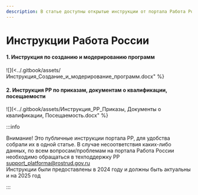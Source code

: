 ```yaml
---
description: В статье доступны открытые инструкции от портала Работа России
---
```


# Инструкции Работа России

#### 1. Инструкция по созданию и модерированию программ

![](<../.gitbook/assets/Инструкция_Создание_и_модерирование_программ.docx" %}

#### 2. Инструкция РР по приказам, документам о квалификации, посещаемости

![](<../.gitbook/assets/Инструкция_РР_Приказы, Документы о квалификации, Посещаемость.docx" %}

:::info

Внимание! Это публичные инструкции портала РР, для удобства собрали их в одной статье. В случае несоответствия каких-либо данных,  по всем вопросам/проблемам на портала Работа России необходимо обращаться в техподдержку РР [support\_platforma@rostrud.gov.ru](mailto:support_platforma@rostrud.gov.ru)\
Инструкции были предоставлены в 2024 году и должны быть актуальны и на 2025 год

:::
